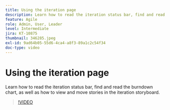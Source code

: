 ```yaml
---
title: Using the iteration page
description: Learn how to read the iteration status bar, find and read the burndown chart, as well as how to view and move stories in the iteration storyboard.
feature: Agile
role: Admin, User, Leader
level: Intermediate
jira: KT-10875
thumbnail: 346285.jpeg
exl-id: 9ad64b05-55d6-4ca4-a8f3-89a1c2c54f34
doc-type: video
---
```

# Using the iteration page

Learn how to read the iteration status bar, find and read the burndown chart, as well as how to view and move stories in the iteration storyboard.

>[!VIDEO](https://video.tv.adobe.com/v/346285/?quality=12&learn=on&enablevpops)
